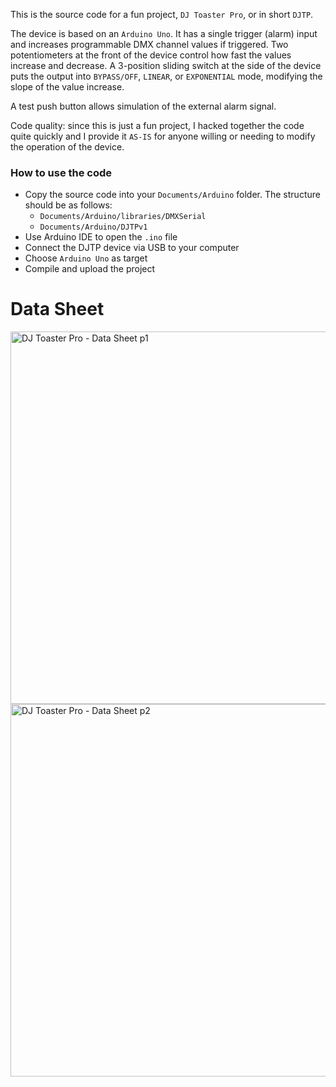This is the source code for a fun project, `DJ Toaster Pro`, or in short `DJTP`.

The device is based on an `Arduino Uno`. It has a single trigger (alarm) input and increases programmable DMX channel values if triggered. Two potentiometers at the front of the device control how fast the values increase and decrease. A 3-position sliding switch at the side of the device puts the output into `BYPASS/OFF`, `LINEAR`, or `EXPONENTIAL` mode, modifying the slope of the value increase.

A test push button allows simulation of the external alarm signal.

Code quality: since this is just a fun project, I hacked together the code quite quickly and I provide it `AS-IS` for anyone willing or needing to modify the operation of the device.

### How to use the code

- Copy the source code into your `Documents/Arduino` folder. The structure should be as follows:
  - `Documents/Arduino/libraries/DMXSerial`
  - `Documents/Arduino/DJTPv1`
- Use Arduino IDE to open the `.ino` file
- Connect the DJTP device via USB to your computer
- Choose `Arduino Uno` as target
- Compile and upload the project

# Data Sheet
<img width="596" alt="DJ Toaster Pro - Data Sheet p1" src="https://user-images.githubusercontent.com/19881323/214287245-e79967c7-2d45-4e29-b2f5-09c2176d05ea.png">
<img width="596" alt="DJ Toaster Pro - Data Sheet p2" src="https://user-images.githubusercontent.com/19881323/214287263-e1b5f9e4-f696-4a70-9235-c93a01f029cd.png">
